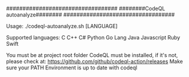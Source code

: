 ##################################
########CodeQL autoanalyze########
##################################


Usage:
./codeql-autoanalyze.sh [LANGUAGE] 


Supported languages:
C
C++
C#
Python
Go Lang
Java
Javascript
Ruby
Swift


You must be at project root folder
CodeQL must be installed, if it's not, please check at: https://github.com/github/codeql-action/releases
Make sure your PATH Environment is up to date with codeql
